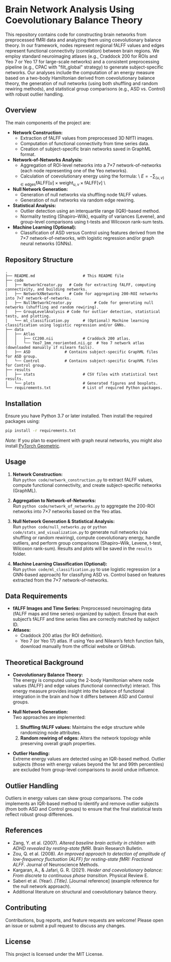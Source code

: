 # Brain Network Analysis Using Coevolutionary Balance Theory

This repository contains code for constructing brain networks from preprocessed fMRI data and analyzing them using coevolutionary balance theory. In our framework, nodes represent regional fALFF values and edges represent functional connectivity (correlation) between brain regions. We employ standard neuroimaging atlases (e.g., Craddock 200 for ROIs and Yeo 7 or Yeo 17 for large-scale networks) and a consistent preprocessing pipeline (e.g., CPAC with "filt_global" strategy) to generate subject-specific networks. Our analyses include the computation of an energy measure based on a two-body Hamiltonian derived from coevolutionary balance theory, the generation of null networks (using both shuffling and random rewiring methods), and statistical group comparisons (e.g., ASD vs. Control) with robust outlier handling.

## Overview

The main components of the project are:
- **Network Construction:**  
  - Extraction of fALFF values from preprocessed 3D NIfTI images.
  - Computation of functional connectivity from time series data.
  - Creation of subject-specific brain networks saved in GraphML format.
- **Network-of-Networks Analysis:**  
  - Aggregation of ROI-level networks into a 7×7 network-of-networks (each node representing one of the Yeo networks).
  - Calculation of coevolutionary energy using the formula:
    \ $E = - \sum_{(u,v)\in \text{edges}} \text{fALFF}[u] \times \text{weight}_{u,v} \times \text{fALFF}[v]$ \
- **Null Network Generation:**  
  - Generation of null networks via shuffling node fALFF values.
  - Generation of null networks via random edge rewiring.
- **Statistical Analysis:**  
  - Outlier detection using an interquartile range (IQR)–based method.
  - Normality testing (Shapiro–Wilk), equality of variances (Levene), and group-level comparisons using t-tests and Wilcoxon rank-sum tests.
- **Machine Learning (Optional):**  
  - Classification of ASD versus Control using features derived from the 7×7 network-of-networks, with logistic regression and/or graph neural networks (GNNs).

## Repository Structure

```
.
├── README.md                     # This README file
├── code
│   ├── NetworkCreator.py   # Code for extracting fALFF, computing connectivity, and building networks.
│   ├── NetworkXNetworks    # Code for aggregating 200-ROI networks into 7×7 network-of-networks.
│   ├── NullNetworkCreator.py          # Code for generating null networks (shuffling and random rewiring).
│   ├── GroupLevelAnalysis # Code for outlier detection, statistical tests, and plotting.
│   └── ml_classification.py      # (Optional) Machine learning classification using logistic regression and/or GNNs.
├── data
│   ├── Atlas
│   │   ├── CC200.nii             # Craddock 200 atlas.
│   │   └── Yeo7_1mm_reoriented.nii.gz  # Yeo 7 network atlas (downloaded manually if nilearn fails).
│   ├── ASD               # Contains subject-specific GraphML files for ASD group.
│   └── Control           # Contains subject-specific GraphML files for Control group.
├── results
│   ├── stats                     # CSV files with statistical test results.
│   └── plots                     # Generated figures and boxplots.
└── requirements.txt              # List of required Python packages.
```

## Installation

Ensure you have Python 3.7 or later installed. Then install the required packages using:

```bash
pip install -r requirements.txt
```

*Note:* If you plan to experiment with graph neural networks, you might also install [PyTorch Geometric](https://pytorch-geometric.readthedocs.io/en/latest/).

## Usage

1. **Network Construction:**  
   Run `python code/network_construction.py` to extract fALFF values, compute functional connectivity, and create subject-specific networks (GraphML).

2. **Aggregation to Network-of-Networks:**  
   Run `python code/network_of_networks.py` to aggregate the 200-ROI networks into 7×7 networks based on the Yeo atlas.

3. **Null Network Generation & Statistical Analysis:**  
   Run `python code/null_networks.py` or `python code/stats_and_visualization.py` to generate null networks (via shuffling or random rewiring), compute coevolutionary energy, handle outliers, and perform group comparisons (Shapiro–Wilk, Levene, t-test, Wilcoxon rank-sum). Results and plots will be saved in the `results` folder.

4. **Machine Learning Classification (Optional):**  
   Run `python code/ml_classification.py` to use logistic regression (or a GNN-based approach) for classifying ASD vs. Control based on features extracted from the 7×7 network-of-networks.

## Data Requirements

- **fALFF Images and Time Series:** Preprocessed neuroimaging data (fALFF maps and time series) organized by subject. Ensure that each subject’s fALFF and time series files are correctly matched by subject ID.
- **Atlases:**  
  - Craddock 200 atlas (for ROI definition).
  - Yeo 7 (or Yeo 17) atlas. If using Yeo and Nilearn’s fetch function fails, download manually from the official website or GitHub.

## Theoretical Background

- **Coevolutionary Balance Theory:**  
  The energy is computed using the 2-body Hamiltonian where node values (fALFF) and edge values (functional connectivity) interact. This energy measure provides insight into the balance of functional integration in the brain and how it differs between ASD and Control groups.
  
- **Null Network Generation:**  
  Two approaches are implemented:
  1. **Shuffling fALFF values:** Maintains the edge structure while randomizing node attributes.
  2. **Random rewiring of edges:** Alters the network topology while preserving overall graph properties.
  
- **Outlier Handling:**  
  Extreme energy values are detected using an IQR-based method. Outlier subjects (those with energy values beyond the 1st and 99th percentiles) are excluded from group-level comparisons to avoid undue influence.

## Outlier Handling

Outliers in energy values can skew group comparisons. The code implements an IQR-based method to identify and remove outlier subjects (from both ASD and Control groups) to ensure that the final statistical tests reflect robust group differences.

## References

- Zang, Y. et al. (2007). *Altered baseline brain activity in children with ADHD revealed by resting-state fMRI*. Brain Research Bulletin.
- Zou, Q. et al. (2008). *An improved approach to detection of amplitude of low-frequency fluctuation (ALFF) for resting-state fMRI: Fractional ALFF*. Journal of Neuroscience Methods.
- Kargaran, A., & Jafari, G. R. (2021). *Heider and coevolutionary balance: From discrete to continuous phase transition*. Physical Review E.
- Saberi et al. (Year). *[Title]*. [Journal reference] (example reference for the null network approach).
- Additional literature on structural and coevolutionary balance theory.

## Contributing

Contributions, bug reports, and feature requests are welcome! Please open an issue or submit a pull request to discuss any changes.

## License

This project is licensed under the MIT License.
